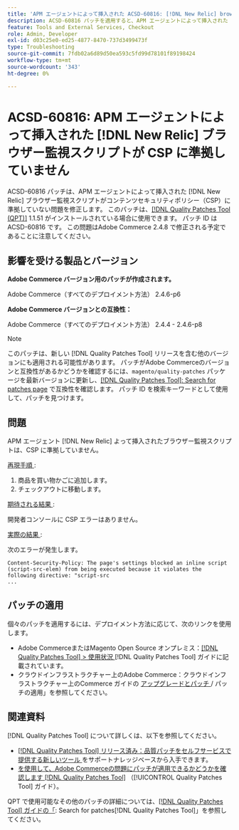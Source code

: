 ```yaml
---
title: 'APM エージェントによって挿入された ACSD-60816: [!DNL New Relic] browser 監視スクリプトは、CSP に準拠していません'
description: ACSD-60816 パッチを適用すると、APM エージェントによって挿入された  [!DNL New Relic]  ブラウザー監視スクリプトがコンテンツセキュリティポリシー（CSP）に準拠しておらず、実行が妨げられているAdobe Commerceの問題を修正できます。
feature: Tools and External Services, Checkout
role: Admin, Developer
exl-id: d03c25e0-ed25-4877-8470-737d3499473f
type: Troubleshooting
source-git-commit: 7fdb02a6d89d50ea593c5fd99d78101f89198424
workflow-type: tm+mt
source-wordcount: '343'
ht-degree: 0%

---
```


# ACSD-60816: APM エージェントによって挿入された [!DNL New Relic] ブラウザー監視スクリプトが CSP に準拠していません

ACSD-60816 パッチは、APM エージェントによって挿入された [!DNL New Relic] ブラウザー監視スクリプトがコンテンツセキュリティポリシー（CSP）に準拠していない問題を修正します。 このパッチは、[[!DNL Quality Patches Tool (QPT)]](https://experienceleague.adobe.com/ja/docs/commerce-operations/tools/quality-patches-tool/quality-patches-tool-to-self-serve-quality-patches) 1.1.51 がインストールされている場合に使用できます。 パッチ ID は ACSD-60816 です。 この問題はAdobe Commerce 2.4.8 で修正される予定であることに注意してください。

## 影響を受ける製品とバージョン

**Adobe Commerce バージョン用のパッチが作成されます。**

Adobe Commerce（すべてのデプロイメント方法） 2.4.6-p6

**Adobe Commerce バージョンとの互換性：**

Adobe Commerce（すべてのデプロイメント方法） 2.4.4 - 2.4.6-p8

>[!NOTE]
>
>このパッチは、新しい [!DNL Quality Patches Tool] リリースを含む他のバージョンにも適用される可能性があります。 パッチがAdobe Commerceのバージョンと互換性があるかどうかを確認するには、`magento/quality-patches` パッケージを最新バージョンに更新し、[[!DNL Quality Patches Tool]: Search for patches page](https://experienceleague.adobe.com/tools/commerce-quality-patches/index.html?lang=ja) で互換性を確認します。 パッチ ID を検索キーワードとして使用して、パッチを見つけます。

## 問題

APM エージェント [!DNL New Relic] よって挿入されたブラウザー監視スクリプトは、CSP に準拠していません。

<u> 再現手順 </u>:

1. 商品を買い物かごに追加します。
1. チェックアウトに移動します。

<u> 期待される結果 </u>:

開発者コンソールに CSP エラーはありません。

<u> 実際の結果 </u>:

次のエラーが発生します。

```
Content-Security-Policy: The page's settings blocked an inline script (script-src-elem) from being executed because it violates the following directive: "script-src 
...
```

## パッチの適用

個々のパッチを適用するには、デプロイメント方法に応じて、次のリンクを使用します。

* Adobe CommerceまたはMagento Open Source オンプレミス：[[!DNL Quality Patches Tool] > 使用状況 ](/help/tools/quality-patches-tool/usage.md) [!DNL Quality Patches Tool] ガイドに記載されています。
* クラウドインフラストラクチャー上のAdobe Commerce：クラウドインフラストラクチャー上のCommerce ガイドの [ アップグレードとパッチ ](https://experienceleague.adobe.com/docs/commerce-cloud-service/user-guide/develop/upgrade/apply-patches.html?lang=ja)/ パッチの適用」を参照してください。

## 関連資料

[!DNL Quality Patches Tool] について詳しくは、以下を参照してください。

* [[!DNL Quality Patches Tool]  リリース済み：品質パッチをセルフサービスで提供する新しいツール ](https://experienceleague.adobe.com/ja/docs/commerce-operations/tools/quality-patches-tool/quality-patches-tool-to-self-serve-quality-patches) をサポートナレッジベースから入手できます。
* [ を使用して、Adobe Commerceの問題にパッチが適用できるかどうかを確認します  [!DNL Quality Patches Tool]](/help/tools/quality-patches-tool/patches-available-in-qpt/check-patch-for-magento-issue-with-magento-quality-patches.md) （[!UICONTROL Quality Patches Tool] ガイド）。


QPT で使用可能なその他のパッチの詳細については、[[!DNL Quality Patches Tool] ガイドの「](https://experienceleague.adobe.com/tools/commerce-quality-patches/index.html?lang=ja): Search for patches[!DNL Quality Patches Tool]」を参照してください。

